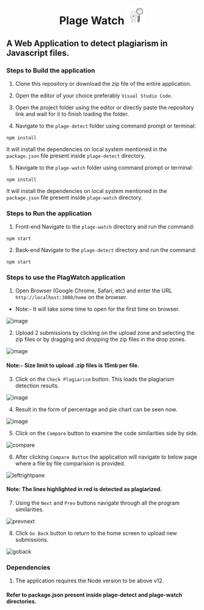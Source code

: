 <h1 align="center"> Plage Watch <img src='/plage-watch/src/images/plagewatch.jpg' alt='logo' width=50px /></h1> 

## A Web Application to detect plagiarism in Javascript files.


### Steps to Build the application

1. Clone this repository or download the zip file of the entire application.

2. Open the editor of your choice preferably `Visual Studio Code`.

3. Open the project folder using the editor or directly paste the repository link and wait for it to finish loading the folder.

4. Navigate to the `plage-detect` folder using command prompt or terminal: 
```
npm install
``` 
It will install the dependencies on local system mentioned in the `package.json` file present inside `plage-detect` directory.

5. Navigate to the `plage-watch` folder using command prompt or terminal: 
```
npm install
```
It will install the dependencies on local system mentioned in the `package.json` file present inside `plage-watch` directory.

### Steps to Run the application
1. Front-end
Navigate to the `plage-watch` directory and run the command:
```
npm start
```
2. Back-end
Navigate to the `plage-detect` directory and run the command:
```
npm start
```

### Steps to use the PlagWatch application
1. Open Browser (Google Chrome, Safari, etc) and enter the URL `http://localhost:3000/home` on the browser.
  * Note:- It will take some time to open for the first time on browser.
  
  ![image](https://media.github.ccs.neu.edu/user/6143/files/05b68900-340d-11eb-9d21-b7c2ad55b166)

2. Upload 2 submissions by clicking on the upload zone and selecting the zip files or by dragging and dropping the zip files in the drop zones.

![image](https://media.github.ccs.neu.edu/user/6143/files/4c0be800-340d-11eb-83f6-f255ac40b4ba)

#### Note:- Size limit to upload .zip files is 15mb per file.

3. Click on the `Check Plagiarism` button. This loads the plagiarism detection results.

![image](https://media.github.ccs.neu.edu/user/6143/files/c6d50300-340d-11eb-9d65-d78b88fbbf53)

4. Result in the form of percentage and pie chart can be seen now.

![image](https://media.github.ccs.neu.edu/user/6143/files/58447500-340e-11eb-9581-950468354194)

5. Click on the `Compare` button to examine the code similarities side by side.

![compare](https://media.github.ccs.neu.edu/user/6143/files/bb370b80-3410-11eb-9fc5-b83db87f3f34)

6. After clicking `Compare Button` the application will navigate to below page where a file by file comparision is provided.

![leftrightpane](https://media.github.ccs.neu.edu/user/6143/files/42d04a80-3410-11eb-90d4-fc6fee9de961)

#### Note: The lines highlighted in red is detected as plagiarized.

7. Using the `Next` and `Prev` buttons navigate through all the program similarities.

![prevnext](https://media.github.ccs.neu.edu/user/6143/files/41068700-3410-11eb-9010-e2b504c4c518)

8. Click `Go Back` button to return to the home screen to upload new submissions.

![goback](https://media.github.ccs.neu.edu/user/6143/files/5c719200-3410-11eb-9bc7-1929bd08acce)


### Dependencies
1. The application requires the Node version to be above v12.
#### Refer to package.json present inside plage-detect and plage-watch directories.
